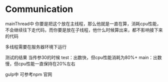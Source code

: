 # Communication

mainThread中
	你要是把这个放在主线程，那么他就是一直在算，消耗cpu性能，不会继续往下走代码，而你要是放在子线程，他什么时候算出来，都不影响接下来的代码

多线程需要在服务器环境下运行

测试的结果
	当传参30的时候
	test：出数快，但cpu性能消耗为80%+
	main：出数慢，但cpu性能一直保持在20%左右



gulp中
	可参考npm 官网

